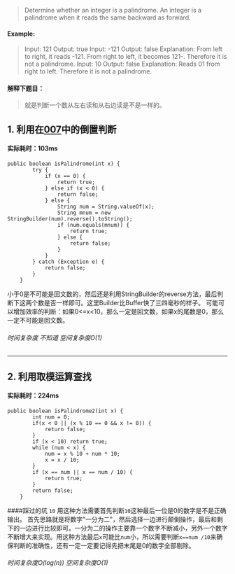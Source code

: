 > Determine whether an integer is a palindrome. An integer is a palindrome when it reads the same backward as forward.
#### Example:
> Input: 121  Output: true
   Input: -121 Output: false    Explanation: From left to right, it reads -121. From right to left, it becomes 121-. Therefore it is not a palindrome.
   Input: 10     Output: false   Explanation: Reads 01 from right to left. Therefore it is not a palindrome.

#### 解释下题目：
> 就是判断一个数从左右读和从右边读是不是一样的。

## 1. 利用在[007](https://www.jianshu.com/p/73d788502bcf)中的倒置判断
#### 实际耗时：103ms
```
public boolean isPalindrome(int x) {
        try {
            if (x == 0) {
                return true;
            } else if (x < 0) {
                return false;
            } else {
                String num = String.valueOf(x);
                String mnum = new StringBuilder(num).reverse().toString();
                if (num.equals(mnum)) {
                    return true;
                } else {
                    return false;
                }
            }
        } catch (Exception e) {
            return false;
        }
    }
```
小于0是不可能是回文数的，然后还是利用StringBuilder的reverse方法，最后判断下这两个数是否一样即可。这里Builder比Buffer快了三四毫秒的样子。
可能可以增加效率的判断：如果0<=x<10，那么一定是回文数，如果x的尾数是0，那么一定不可能是回文数。
###### 时间复杂度 不知道 空间复杂度O(1)
---------
## 2. 利用取模运算查找
#### 实际耗时：224ms
```
public boolean isPalindrome2(int x) {
        int num = 0;
        if(x < 0 || (x % 10 == 0 && x != 0)) {
            return false;
        }
        if (x < 10) return true;
        while (num < x) {
            num = x % 10 + num * 10;
            x = x / 10;
        }
        if (x == num || x == num / 10) {
            return true;
        }
        return false;
    }
```
####踩过的坑 `10` 
用这种方法需要首先判断`10`这种最后一位是0的数字是不是正确输出。
首先思路就是将数字"一分为二"，然后选择一边进行颠倒操作，最后和剩下的一边进行比较即可。一分为二的操作主要靠一个数字不断减小，另外一个数字不断增大来实现。用这种方法最后`x`可能比`num`小，所以需要判断`x==num /10`来确保判断的准确性，还有一定一定要记得先把末尾是0的数字全部剔除。
###### 时间复杂度O(log(n))  空间复杂度O(1)
